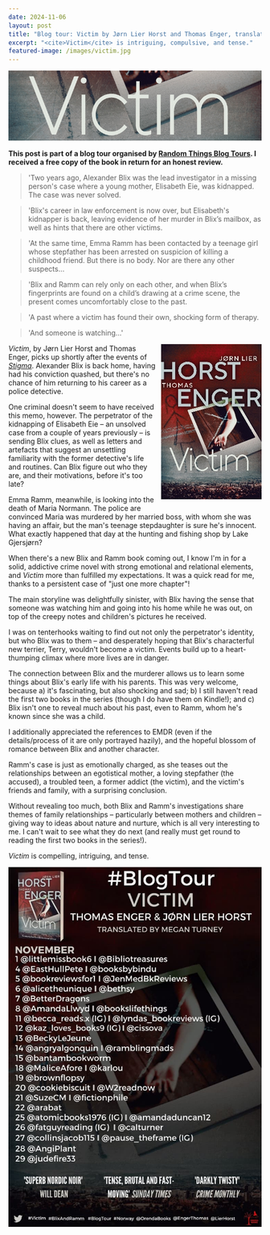 ```yaml
---
date: 2024-11-06
layout: post
title: "Blog tour: Victim by Jørn Lier Horst and Thomas Enger, translated by Megan Turney"
excerpt: "<cite>Victim</cite> is intriguing, compulsive, and tense."
featured-image: /images/victim.jpg
---
```


![Victim](/images/victim.jpg)

**This post is part of a blog tour organised by [Random Things Blog Tours](http://randomthingsthroughmyletterbox.blogspot.com/p/services-to-publishers-authors-blog.html). I received a free copy of the book in return for an honest review.**

> 'Two years ago, Alexander Blix was the lead investigator in a missing person's case where a young mother, Elisabeth Eie, was kidnapped. The case was never solved.

> 'Blix's career in law enforcement is now over, but Elisabeth's kidnapper is back, leaving evidence of her murder in Blix’s mailbox, as well as hints that there are other victims.

> 'At the same time, Emma Ramm has been contacted by a teenage girl whose stepfather has been arrested on suspicion of killing a childhood friend. But there is no body. Nor are there any other suspects...

> 'Blix and Ramm can rely only on each other, and when Blix’s fingerprints are found on a child’s drawing at a crime scene, the present comes uncomfortably close to the past.

> 'A past where a victim has found their own, shocking form of therapy.

> 'And someone is watching...'

<img src="/images/victim-200.jpg" alt="Victim" style="float: right; margin-bottom: 10px; margin-left: 10px;">

<cite>Victim</cite>, by Jørn Lier Horst and Thomas Enger, picks up shortly after the events of [<cite>Stigma</cite>](/blog-tour-stigma/). Alexander Blix is back home, having had his conviction quashed, but there's no chance of him returning to his career as a police detective.

One criminal doesn't seem to have received this memo, however. The perpetrator of the kidnapping of Elisabeth Eie &ndash; an unsolved case from a couple of years previously &ndash; is sending Blix clues, as well as letters and artefacts that suggest an unsettling familiarity with the former detective's life and routines. Can Blix figure out who they are, and their motivations, before it's too late?

Emma Ramm, meanwhile, is looking into the death of Maria Normann. The police are convinced Maria was murdered by her married boss, with whom she was having an affair, but the man's teenage stepdaughter is sure he's innocent. What exactly happened that day at the hunting and fishing shop by Lake Gjersjørn?

When there's a new Blix and Ramm book coming out, I know I'm in for a solid, addictive crime novel with strong emotional and relational elements, and <cite>Victim</cite> more than fulfilled my expectations. It was a quick read for me, thanks to a persistent case of "just one more chapter"!

The main storyline was delightfully sinister, with Blix having the sense that someone was watching him and going into his home while he was out, on top of the creepy notes and children's pictures he received.

I was on tenterhooks waiting to find out not only the perpetrator's identity, but who Blix was to them &ndash; and desperately hoping that Blix's characterful new terrier, Terry, wouldn't become a victim. Events build up to a heart-thumping climax where more lives are in danger.

The connection between Blix and the murderer allows us to learn some things about Blix's early life with his parents. This was very welcome, because a) it's fascinating, but also shocking and sad; b) I still haven't read the first two books in the series (though I do have them on Kindle!); and c) Blix isn't one to reveal much about his past, even to Ramm, whom he's known since she was a child.

I additionally appreciated the references to EMDR (even if the details/process of it are only portrayed hazily), and the hopeful blossom of romance between Blix and another character.

Ramm's case is just as emotionally charged, as she teases out the relationships between an egotistical mother, a loving stepfather (the accused), a troubled teen, a former addict (the victim), and the victim's friends and family, with a surprising conclusion.

Without revealing too much, both Blix and Ramm's investigations share themes of family relationships &ndash; particularly between mothers and children &ndash; giving way to ideas about nature and nurture, which is all very interesting to me. I can't wait to see what they do next (and really must get round to reading the first two books in the series!).

<cite>Victim</cite> is compelling, intriguing, and tense.

![Victim blog tour banner](/images/victim-banner.jpg)
